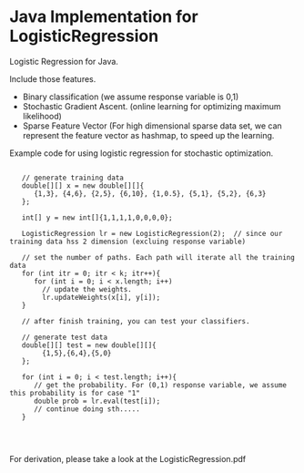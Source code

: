 Java Implementation for LogisticRegression 
==================

Logistic Regression for Java. 

Include those features. 
- Binary classification (we assume response variable is 0,1) 
- Stochastic Gradient Ascent.  (online learning for optimizing maximum likelihood)
- Sparse Feature Vector  (For high dimensional sparse data set, we can represent the feature vector as hashmap, to speed up the learning. 

Example code for using logistic regression for stochastic optimization. 

<pre>
<code>
   // generate training data
   double[][] x = new double[][]{
      {1,3}, {4,6}, {2,5}, {6,10}, {1,0.5}, {5,1}, {5,2}, {6,3}
   };

   int[] y = new int[]{1,1,1,1,0,0,0,0};
   
   LogisticRegression lr = new LogisticRegression(2);  // since our training data hss 2 dimension (excluing response variable)
   
   // set the number of paths. Each path will iterate all the training data
   for (int itr = 0; itr < k; itr++){
      for (int i = 0; i < x.length; i++)
        // update the weights. 
        lr.updateWeights(x[i], y[i]);
   }
   
   // after finish training, you can test your classifiers. 
   
   // generate test data
   double[][] test = new double[][]{ 
        {1,5},{6,4},{5,0}
   };
   
   for (int i = 0; i < test.length; i++){
      // get the probability. For (0,1) response variable, we assume this probability is for case "1"
      double prob = lr.eval(test[i]);  
      // continue doing sth.....
   }
   
  
</code>
</pre>
For derivation, please take a look at the LogisticRegression.pdf
